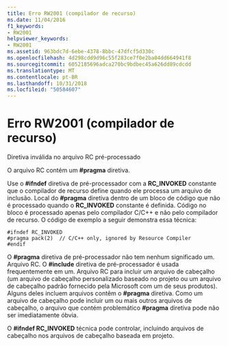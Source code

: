 ```yaml
---
title: Erro RW2001 (compilador de recurso)
ms.date: 11/04/2016
f1_keywords:
- RW2001
helpviewer_keywords:
- RW2001
ms.assetid: 963bdc7d-6ebe-4378-8bbc-47dfcf5d330c
ms.openlocfilehash: 4d298cdd9d96c55f283ce7f0e2ba04dd664941f8
ms.sourcegitcommit: 6052185696adca270bc9bdbec45a626dd89cdcdd
ms.translationtype: MT
ms.contentlocale: pt-BR
ms.lasthandoff: 10/31/2018
ms.locfileid: "50584607"
---
```

# <a name="resource-compiler-error-rw2001"></a>Erro RW2001 (compilador de recurso)

Diretiva inválida no arquivo RC pré-processado

O arquivo RC contém um **#pragma** diretiva.

Use o **#ifndef** diretiva de pré-processador com a **RC_INVOKED** constante que o compilador de recurso define quando ele processa um arquivo de inclusão. Local do **#pragma** diretiva dentro de um bloco de código que não é processado quando o **RC_INVOKED** constante é definida. Código no bloco é processado apenas pelo compilador C/C++ e não pelo compilador de recurso. O código de exemplo a seguir demonstra essa técnica:

```
#ifndef RC_INVOKED
#pragma pack(2)  // C/C++ only, ignored by Resource Compiler
#endif
```

O **#pragma** diretiva de pré-processador não tem nenhum significado um. Arquivo RC. O **#include** diretiva de pré-processador é usada frequentemente em um. Arquivo RC para incluir um arquivo de cabeçalho (um arquivo de cabeçalho personalizado baseado no projeto ou um arquivo de cabeçalho padrão fornecido pela Microsoft com um de seus produtos). Alguns deles incluem arquivos contêm o **#pragma** diretiva. Como um arquivo de cabeçalho pode incluir um ou mais outros arquivos de cabeçalho, o arquivo que contém problemático **#pragma** diretiva pode não ser imediatamente óbvia.

O **#ifndef RC_INVOKED** técnica pode controlar, incluindo arquivos de cabeçalho nos arquivos de cabeçalho baseada em projeto.